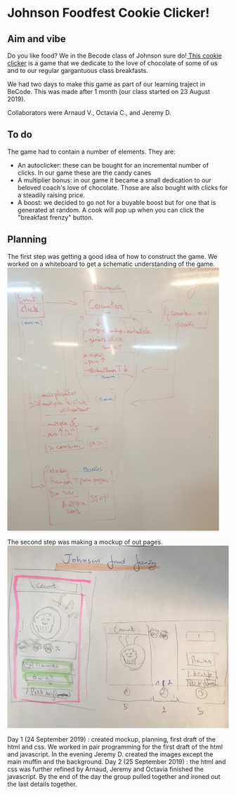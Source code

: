 # Johnson Foodfest Cookie Clicker!

## Aim and vibe
Do you like food? We in the Becode class of Johnson sure do!<a href="https://arnaud-vanderschriek.github.io/cookie-clicker/"> This cookie clicker</a> is a game that we dedicate to the love of chocolate of some of us and to our regular gargantuous class breakfasts. 

We had two days to make this game as part of our learning traject in BeCode. This was made after 1 month (our class started on 23 August 2019).

Collaborators were Arnaud V., Octavia C., and Jeremy D.

## To do

The game had to contain a number of elements. They are:
<ul>
<li>An autoclicker: these can be bought for an incremental number of clicks. In our game these are the candy canes</li>
<li>A multiplier bonus: in our game it became a small dedication to our beloved coach's love of chocolate. Those are also bought with clicks for a steadily raising price.</li>
<li>A boost: we decided to go not for a buyable boost but for one that is generated at random. A cook will pop up when you can click the "breakfast frenzy" button.</li>
</ul>

## Planning

The first step was getting a good idea of how to construct the game. We worked on a whiteboard to get a schematic understanding of the game. 
<img src="assets/img/whiteboard.jpeg" height="600px">
<br>

The second step was making a mockup of out pages. 
<img src="assets/img/mockup.jpg" width="800px">

Day 1 (24 September 2019) : created mockup, planning, first draft of the html and css. We worked in pair programming for the first draft of the html and javascript. In the evening Jeremy D. created the images except the main muffin and the background.
Day 2 (25 September 2019) : the html and css was further refined by Arnaud, Jeremy and Octavia finished the javascript. By the end of the day the group pulled together and ironed out the last details together.
